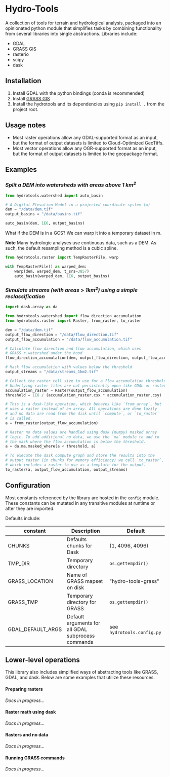 # Hydro-Tools

A collection of tools for terrain and hydrological analysis, packaged into an
opinionated python module that simplifies tasks by combining functionality from several
libraries into single abstractions. Libraries include:

- GDAL
- GRASS GIS
- rasterio
- scipy
- dask

## Installation

1. Install GDAL with the python bindings (conda is recommended)
2. Install [GRASS GIS](https://grass.osgeo.org/download/)
3. Install the hydrotools and its dependencies using `pip install .` from the project root.

## Usage notes

* Most raster operations allow any GDAL-supported format as an input, but the format of
output datasets is limited to Cloud-Optimized GeoTiffs.
* Most vector operations allow any OGR-supported format as an input, but the format of
output datasets is limited to the geopackage format.

## Examples

### _Split a DEM into watersheds with areas above 1 km<sup>2</sup>_

```python
from hydrotools.watershed import auto_basin

# A Digital Elevation Model in a projected coordinate system (m)
dem = "/data/dem.tif"
output_basins = "/data/basins.tif"

auto_basin(dem, 1E6, output_basins)
```

What if the DEM is in a GCS?
We can warp it into a temporary dataset in m.

**Note** Many hydrologic analyses use continuous data, such as a DEM.
As such, the default resampling method is a cubic spline.

```python
from hydrotools.raster import TempRasterFile, warp

with TempRasterFile() as warped_dem:
    warp(dem, warped_dem, t_srs=3857)
    auto_basin(warped_dem, 1E6, output_basins)
```

### _Simulate streams (with areas > 1km<sup>2</sup>) using a simple reclassification_

```python
import dask.array as da

from hydrotools.watershed import flow_direction_accumulation
from hydrotools.raster import Raster, from_raster, to_raster

dem = "/data/dem.tif"
output_flow_direction = "/data/flow_direction.tif"
output_flow_accumulation = "/data/flow_accumulation.tif"

# Calculate flow direction and flow accumulation, which uses
# GRASS r.watershed under the hood
flow_direction_accumulation(dem, output_flow_direction, output_flow_accumulation)

# Mask flow accumulation with values below the threshold
output_streams = "/data/streams_1km2.tif"

# Collect the raster cell size to use for a flow accumulation threshold
# Underlying raster files are not persistently open like GDAL or rasterio
accumulation_raster = Raster(output_flow_accumulation)
threshold = 1E6 / (accumulation_raster.csx * accumulation_raster.csy)

# This is a dask-like operation, which behaves like `from_array`, but
# uses a raster instead of an array. All operations are done lazily
# and no data are read from the disk until `compute`, or `to_raster`
# is called.
a = from_raster(output_flow_accumulation)

# Raster no data values are handled using dask (numpy) masked array
# logic. To add additional no data, we use the `ma` module to add to
# the mask where the flow accumulation is below the threshold.
a = da.ma.masked_where(a < threshold, a)

# To execute the dask compute graph and store the results into the
# output raster (in chunks for memory efficiency) we call `to_raster`,
# which includes a raster to use as a template for the output.
to_raster(a, output_flow_accumulation, output_streams)
```

## Configuration

Most constants referenced by the library are hosted in the `config` module. These constants can be mutated in any transitive modules at runtime or after they are imported.

Defaults include:

| constant          | Description                                        | Default                    |
| ----------------- | -------------------------------------------------- | -------------------------- |
| CHUNKS            | Defaults chunks for Dask                           | (1, 4096, 4096)            |
| TMP_DIR           | Temporary directory                                | `os.gettempdir()`          |
| GRASS_LOCATION    | Name of GRASS mapset on disk                       | "hydro-tools-grass"        |
| GRASS_TMP         | Temporary directory for GRASS                      | `os.gettempdir()`          |
| GDAL_DEFAULT_ARGS | Default arguments for all GDAL subprocess commands | see `hydrotools.config.py` |

## Lower-level operations

This library also includes simplified ways of abstracting tools like GRASS, GDAL, and
dask. Below are some examples that utilize these resources.

#### Preparing rasters

_Docs in progress..._

#### Raster math using dask

_Docs in progress..._

#### Rasters and no data

_Docs in progress..._

#### Running GRASS commands

_Docs in progress..._
